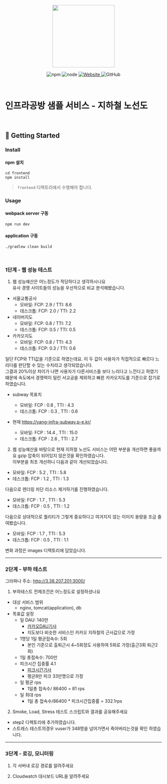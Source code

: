 <p align="center">
    <img width="200px;" src="https://raw.githubusercontent.com/woowacourse/atdd-subway-admin-frontend/master/images/main_logo.png"/>
</p>
<p align="center">
  <img alt="npm" src="https://img.shields.io/badge/npm-%3E%3D%205.5.0-blue">
  <img alt="node" src="https://img.shields.io/badge/node-%3E%3D%209.3.0-blue">
  <a href="https://edu.nextstep.camp/c/R89PYi5H" alt="nextstep atdd">
    <img alt="Website" src="https://img.shields.io/website?url=https%3A%2F%2Fedu.nextstep.camp%2Fc%2FR89PYi5H">
  </a>
  <img alt="GitHub" src="https://img.shields.io/github/license/next-step/atdd-subway-service">
</p>

<br>

# 인프라공방 샘플 서비스 - 지하철 노선도

<br>

## 🚀 Getting Started

### Install
#### npm 설치
```
cd frontend
npm install
```
> `frontend` 디렉토리에서 수행해야 합니다.

### Usage
#### webpack server 구동
```
npm run dev
```
#### application 구동
```
./gradlew clean build
```
<br>


### 1단계 - 웹 성능 테스트
1. 웹 성능예산은 어느정도가 적당하다고 생각하시나요  
유사 경쟁 사이트들의 성능을 우선적으로 비교 분석해봤습니다.  
- 서울교통공사
    - 모바일: FCP: 2.9 / TTI: 8.6
    - 데스크톱: FCP: 2.0 / TTI: 2.2
- 네이버지도
  - 모바일: FCP: 0.8 / TTI: 7.2
  - 데스크톱: FCP: 0.5 / TTI: 0.5
- 카카오지도
    - 모바일: FCP: 0.8 / TTI: 4.3
    - 데스크톱: FCP: 0.3 / TTI: 0.6
    
일단 FCP와 TTI값을 기준으로 하였는데요. 이 두 값이 사용자가 직접적으로 빠르다 느리다를 판단할 수 있는 수치라고 생각되었습니다.  
그결과 20%이상 차이가 나면 사용자가 다른서비스들 보다 느리다고 느낀다고 하였기 떄문에 속도에서 경쟁력이 밀린 서교공을 제외하고 빠른 카카오지도를 기준으로 잡기로 하였습니다.

- subway 목표치
  - 모바일: FCP : 0.8 , TTI : 4.3
  - 데스크톱: FCP : 0.3 , TTI : 0.6

- 현재 https://yang-infra-subway.p-e.kr/
    - 모바일: FCP : 14.4 , TTI : 15.0
    - 데스크톱: FCP : 2.6 , TTI : 2.7


2. 웹 성능예산을 바탕으로 현재 지하철 노선도 서비스는 어떤 부분을 개선하면 좋을까요
gzip 압축이 되어있지 않은것을 확인하였습니다.  
이부분을 최초 개선하니 다음과 같이 개선되었습니다.
  - 모바일: FCP : 5.2 , TTI : 5.8
  - 데스크톱: FCP : 1.2 , TTI : 1.3

다음으로 렌더링 차단 리소스 제거하기를 진행하였습니다. 
- 모바일: FCP : 1.7 , TTI : 5.3
- 데스크톱: FCP : 0.5 , TTI : 1.2

다음으로 상대적으로 퀄리티가 그렇게 중요하다고 여겨지지 않는 이미지 용량을 조금 줄여봤습니다.
- 모바일: FCP : 1.7 , TTI : 5.3
- 데스크톱: FCP : 0.5 , TTI : 1.1

변화 과정은 images 디렉토리에 담았습니다.

---

### 2단계 - 부하 테스트 
그라파나 주소: http://3.38.207.201:3000/
1. 부하테스트 전제조건은 어느정도로 설정하셨나요
- 대상 서비스 범위
  - nginx, tomcat(application), db
- 목표값 설정
    - 일 DAU: 140만
      - [카카오DAU기사](https://ko.lab.appa.pe/2016-09/kakao-korea.html)
      - 지도보다 비슷한 서비스인 카카오 지하철의 근사값으로 가정
    - 1명당 1일 평균접속수: 5회
      - 본인 기준으로 출퇴근시 4~5회정도 사용하여 5회로 가정(출근3회 퇴근2회)
    - 1일 총접속수: 700만
    - 피크시간 집중률 4.1
      - [피크시간기사](https://www.yna.co.kr/view/AKR20110511056500004)
      - 평균8만 피크 33만명으로 가정
    - 일 평균 rps
        - 1일총 접속수/ 86400 = 81 rps
    - 일 최대 rps
      - 1일 총 접속수/86400 * 피크시간집중률 = 332.1rps
      

2. Smoke, Load, Stress 테스트 스크립트와 결과를 공유해주세요  
- step2 디렉토리에 추가하였습니다.
- 스트레스 테스트의경우 vuser가 348명을 넘어가면서 죽어버리는것을 확인 하였습니다.


---

### 3단계 - 로깅, 모니터링
1. 각 서버내 로깅 경로를 알려주세요

2. Cloudwatch 대시보드 URL을 알려주세요

